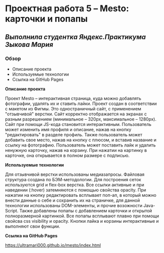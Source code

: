 # Проектная работа 5 – Mesto: карточки и попапы

## *Выполнила студентка Яндекс.Практикума Зыкова Мария*

### Обзор
* Описание проекта
* Используемые технологии
* Ссылка на GitHub Pages

**Описание проекта**

Проект Mesto – интерактивная страница, куда можно добавлять фотографии, удалять их и ставить лайки.
Проект создан в соответствии с макетом из Фигмы. Это одностраничный сайт, с применением "отзывчивой" верстки. Сайт корректно отображается на экранах с разным разрешением (минимальное – 320px, максимальное – 1280px).
Сайт при помощи JS-кода становится интерактивным. Пользователь может изменить имя профиля и описание, нажав на кнопку "редактировать" в разделе профиль. 
Также пользователь может добавить свое место, нажав на кнопку с плюсом, и вставив название и ссылку на фотографию.
Пользователь может поставить лайк и удалить ненужную карточку, нажав на корзину.
При нажатии на картинку в карточке, она открывается в полном размере с подписью.

**Используемые технологии**

Для отзывчивой верстки использованы медиазапросы. Файловая структура создана по БЭМ-методологии. Для построения сеток используются grid и flex-box верстка. Все ссылки активные и при наведении (:hover) затемняются с помощью свойства opacity. При нажатии на кнопку редактировать всплывает поп-ап, в который можно внести данные о себе и сохранить их на страничке, для данной технологии использованы DOM-элементы, и прочие возожности Java-Script.
Также добавлены попапы с добавлением карточки и открытой полноразмерной картинкой. 
Все попапы всплывают плавно при помощи свойсва css visibility и opacity.
Кнопки лайка и корзины интерактивные и выполняют свои функции.

**Ссылка на GitHub Pages**

https://ultramari000.github.io/mesto/index.html